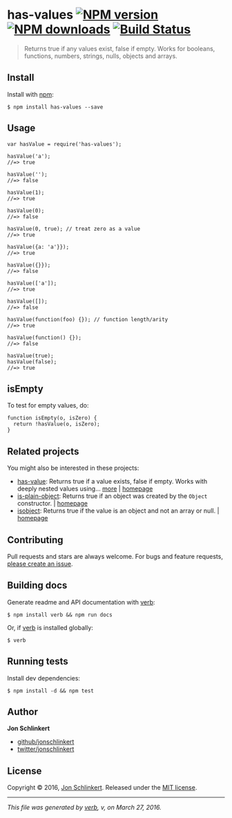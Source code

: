 <h1 id="has-values-%21npm-version-%21npm-downloads-%21build-status">has-values <a href="https://www.npmjs.com/package/has-values"><img src="https://img.shields.io/npm/v/has-values.svg?style=flat" alt="NPM version" /></a> <a href="https://npmjs.org/package/has-values"><img src="https://img.shields.io/npm/dm/has-values.svg?style=flat" alt="NPM downloads" /></a> <a href="https://travis-ci.org/jonschlinkert/has-values"><img src="https://img.shields.io/travis/jonschlinkert/has-values.svg?style=flat" alt="Build Status" /></a></h1>

<blockquote>
  <p>Returns true if any values exist, false if empty. Works for booleans, functions, numbers, strings, nulls, objects and arrays.</p>
</blockquote>

<h2 id="install">Install</h2>

<p>Install with <a href="https://www.npmjs.com/">npm</a>:</p>

<pre><code class="sh">$ npm install has-values --save
</code></pre>

<h2 id="usage">Usage</h2>

<pre><code class="js">var hasValue = require('has-values');

hasValue('a');
//=&gt; true

hasValue('');
//=&gt; false

hasValue(1);
//=&gt; true

hasValue(0);
//=&gt; false

hasValue(0, true); // treat zero as a value
//=&gt; true

hasValue({a: 'a'}});
//=&gt; true

hasValue({}});
//=&gt; false

hasValue(['a']);
//=&gt; true

hasValue([]);
//=&gt; false

hasValue(function(foo) {}); // function length/arity
//=&gt; true

hasValue(function() {});
//=&gt; false

hasValue(true);
hasValue(false);
//=&gt; true
</code></pre>

<h2 id="isempty">isEmpty</h2>

<p>To test for empty values, do:</p>

<pre><code class="js">function isEmpty(o, isZero) {
  return !hasValue(o, isZero);
}
</code></pre>

<h2 id="related-projects">Related projects</h2>

<p>You might also be interested in these projects:</p>

<ul>
<li><a href="https://www.npmjs.com/package/has-value">has-value</a>: Returns true if a value exists, false if empty. Works with deeply nested values using… <a href="https://www.npmjs.com/package/has-value">more</a> | <a href="https://github.com/jonschlinkert/has-value">homepage</a></li>
<li><a href="https://www.npmjs.com/package/is-plain-object">is-plain-object</a>: Returns true if an object was created by the <code>Object</code> constructor. | <a href="https://github.com/jonschlinkert/is-plain-object">homepage</a></li>
<li><a href="https://www.npmjs.com/package/isobject">isobject</a>: Returns true if the value is an object and not an array or null. | <a href="https://github.com/jonschlinkert/isobject">homepage</a></li>
</ul>

<h2 id="contributing">Contributing</h2>

<p>Pull requests and stars are always welcome. For bugs and feature requests, <a href="https://github.com/jonschlinkert/has-values/issues/new">please create an issue</a>.</p>

<h2 id="building-docs">Building docs</h2>

<p>Generate readme and API documentation with <a href="https://github.com/verbose/verb">verb</a>:</p>

<pre><code class="sh">$ npm install verb &amp;&amp; npm run docs
</code></pre>

<p>Or, if <a href="https://github.com/verbose/verb">verb</a> is installed globally:</p>

<pre><code class="sh">$ verb
</code></pre>

<h2 id="running-tests">Running tests</h2>

<p>Install dev dependencies:</p>

<pre><code class="sh">$ npm install -d &amp;&amp; npm test
</code></pre>

<h2 id="author">Author</h2>

<p><strong>Jon Schlinkert</strong></p>

<ul>
<li><a href="https://github.com/jonschlinkert">github/jonschlinkert</a></li>
<li><a href="http://twitter.com/jonschlinkert">twitter/jonschlinkert</a></li>
</ul>

<h2 id="license">License</h2>

<p>Copyright © 2016, <a href="https://github.com/jonschlinkert">Jon Schlinkert</a>.
Released under the <a href="https://github.com/jonschlinkert/has-values/blob/master/LICENSE">MIT license</a>.</p>

<hr />

<p><em>This file was generated by <a href="https://github.com/verbose/verb">verb</a>, v, on March 27, 2016.</em></p>
